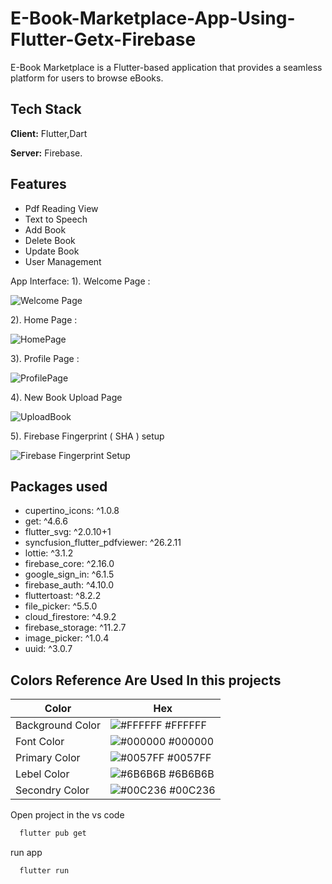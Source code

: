 # E-Book-Marketplace-App-Using-Flutter-Getx-Firebase
E-Book Marketplace is a Flutter-based application that provides a seamless platform for users to browse eBooks.
## Tech Stack

**Client:** Flutter,Dart

**Server:** Firebase.

## Features

- Pdf Reading View
- Text to Speech
- Add Book
- Delete Book 
- Update Book
- User Management 

App Interface:
1). Welcome Page :

![Welcome Page](https://github.com/user-attachments/assets/c6681fd9-1434-4933-ba60-43e5634a4414)

2). Home Page :

![HomePage](https://github.com/user-attachments/assets/cffd1e7f-6519-4828-aca9-e8b7ed6502a8)

3). Profile Page :

![ProfilePage](https://github.com/user-attachments/assets/b3f9b716-5524-4c50-9259-a8ed25a6ff38)

4). New Book Upload Page

![UploadBook](https://github.com/user-attachments/assets/d5e5dd20-97d6-4962-a3fe-a27d2de0440f)

5). Firebase Fingerprint ( SHA ) setup

![Firebase Fingerprint Setup](https://github.com/user-attachments/assets/c0eae085-f25a-4395-b479-f6803905bf33)

## Packages used 
 - cupertino_icons: ^1.0.8
 - get: ^4.6.6
 -  flutter_svg: ^2.0.10+1
 - syncfusion_flutter_pdfviewer: ^26.2.11                     
 - lottie: ^3.1.2
 -  firebase_core: ^2.16.0
 - google_sign_in: ^6.1.5
 -  firebase_auth: ^4.10.0
 - fluttertoast: ^8.2.2
 - file_picker: ^5.5.0
 -  cloud_firestore: ^4.9.2
 - firebase_storage: ^11.2.7
 - image_picker: ^1.0.4
 - uuid: ^3.0.7
 

## Colors Reference Are Used In this projects 

| Color             | Hex                                                                |
| ----------------- | ------------------------------------------------------------------ |
| Background Color | ![#FFFFFF](https://via.placeholder.com/10/FFFFFF?text=+) #FFFFFF |
| Font Color | ![#000000](https://via.placeholder.com/10/000000?text=+) #000000 |
| Primary Color | ![#0057FF](https://via.placeholder.com/10/0057FF?text=+) #0057FF |
| Lebel Color | ![#6B6B6B](https://via.placeholder.com/10/6B6B6B?text=+) #6B6B6B |
| Secondry Color | ![#00C236](https://via.placeholder.com/10/00C236?text=+) #00C236 |



Open project in the vs code

```bash
  flutter pub get
```

run app 

```bash
  flutter run
```




